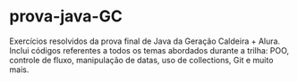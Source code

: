 # prova-java-GC
Exercícios resolvidos da prova final de Java da Geração Caldeira + Alura. Inclui códigos referentes a todos os temas abordados durante a trilha: POO, controle de fluxo, manipulação de datas, uso de collections, Git e muito mais.
